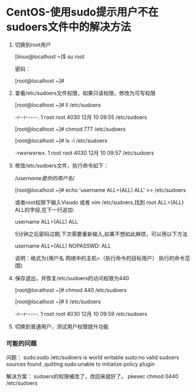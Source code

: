 # CentOS-使用sudo提示用户不在sudoers文件中的解决方法

1. 切换到root用户

   [linux@localhost ~]$ su root

   密码：

   [root@localhost ~]#

2. 查看/etc/sudoers文件权限，如果只读权限，修改为可写权限

    [root@localhost ~]# ll /etc/sudoers

   -r--r-----. 1  root root 4030 12月  10 09:55 /etc/sudoers

    [root@localhost ~]#  chmod 777 /etc/sudoers

   [root@localhost ~]# ls -l /etc/sudoers

   -rwxrwxrwx. 1 root root 4030 12月  10 09:57 /etc/sudoers

3. 修改/etc/sudoers文件，执行命令如下：

   /*username是你的用户名*/

   [root@localhost ~]# echo 'username  ALL=(ALL)   ALL' >> /etc/sudoers  

   或者root权限下输入Visudo 或者 vim /etc/sudoers,找到 root   ALL=(ALL)   ALL的字段,在下一行追加:

   username   ALL=(ALL)   ALL

   5分钟之后密码过期,下次需要重新输入,如果不想如此麻烦，可以用以下方法

   username   ALL=(ALL)   NOPASSWD: ALL

   说明：格式为{用户名   网络中的主机=（执行命令的目标用户）   执行的命令范围}

4. 保存退出，并恢复/etc/sudoers的访问权限为440

   [root@localhost ~]# chmod 440 /etc/sudoers

   [root@localhost ~]# ll /etc/sudoers

   -r--r-----. 1 root root 4030 12月  10 09:59 /etc/sudoers

5. 切换到普通用户，测试用户权限提升功能 



### 可能的问题

问题：
sudo:sudo /etc/sudoers is world writable
sudo:no valid sudoers sources found ,quitting
sudo:unable to initialize policy plugin

解决方案：
sudoers的权限被改了，改回来就好了。
pkexec  chmod  0440  /etc/sudoers